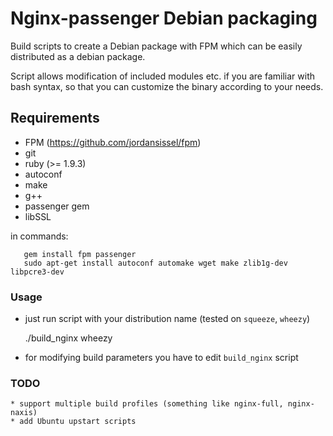 # Nginx-passenger Debian packaging

Build scripts to create a Debian package with FPM which can be easily distributed as a debian package.

Script allows modification of included modules etc. if you are familiar with bash syntax, so that you can customize the binary according to your needs.

## Requirements

  * FPM (https://github.com/jordansissel/fpm)
  * git
  * ruby (>= 1.9.3)
  * autoconf
  * make
  * g++
  * passenger gem
  * libSSL

in commands: 

       gem install fpm passenger
       sudo apt-get install autoconf automake wget make zlib1g-dev libpcre3-dev

### Usage

   * just run script with your distribution name (tested on `squeeze`, `wheezy`)

        ./build_nginx wheezy

   * for modifying build parameters you have to edit `build_nginx` script 

### TODO

    * support multiple build profiles (something like nginx-full, nginx-naxis)
    * add Ubuntu upstart scripts

